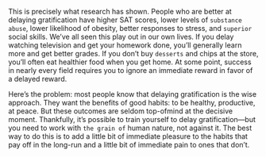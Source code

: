 This is precisely what research has shown. People who are better at
delaying gratification have higher SAT scores, lower levels of
`substance abuse`, lower likelihood of obesity, better responses to stress,
and `superior` social skills. We’ve all seen this play out in our own lives.
If you delay watching television and get your homework done, you’ll
generally learn more and get better grades. If you don’t buy `desserts`
and chips at the store, you’ll often eat healthier food when you get
home. At some point, success in nearly every field requires you to
ignore an immediate reward in favor of a delayed reward.

Here’s the problem: most people know that delaying gratification is
the wise approach. They want the benefits of good habits: to be
healthy, productive, at peace. But these outcomes are seldom top-ofmind
at the decisive moment. Thankfully, it’s possible to train yourself
to delay gratification—but you need to work with `the grain of` human
nature, not against it. The best way to do this is to add a little bit of
immediate pleasure to the habits that pay off in the long-run and a
little bit of immediate pain to ones that don’t.